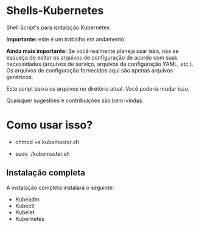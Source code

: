 # Shells-Kubernetes
Shell Script's para isntalação Kubernetes

**Importante:** este é um trabalho em andamento.

**Ainda mais importante:** Se você realmente planeja usar isso, não se esqueça de editar os arquivos de configuração de acordo com suas necessidades (arquivos de serviço, arquivos de configuração YAML, etc.). Os arquivos de configuração fornecidos aqui são apenas arquivos genéricos.

Este script baixa os arquivos no diretório atual. Você poderia mudar isso.

Quaisquer sugestões e contribuições são bem-vindas.

# Como usar isso?

* chmod +x kubemaster.sh

* sudo ./kubemaster.sh

## Instalação completa

A instalação completa instalará o seguinte:

* Kubeadm
* Kubectl
* Kubelet
* Kubernetes

